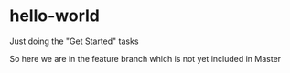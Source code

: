 # hello-world
Just doing the "Get Started" tasks

So here we are in the feature branch which is not yet included in Master
